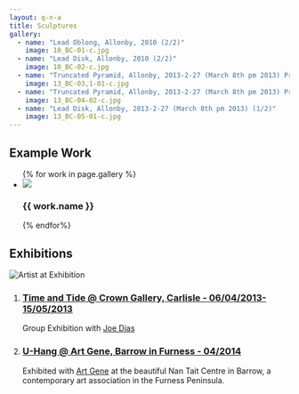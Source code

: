 ```yaml
---
layout: q-n-a
title: Sculptures
gallery: 
  - name: "Lead Oblong, Allonby, 2010 (2/2)"
    image: 10_BC-01-c.jpg
  - name: "Lead Disk, Allonby, 2010 (2/2)"
    image: 10_BC-02-c.jpg
  - name: "Truncated Pyramid, Allonby, 2013-2-27 (March 8th pm 2013) Prototype I (1/1)"
    image: 13_BC-03,1-01-c.jpg
  - name: "Truncated Pyramid, Allonby, 2013-2-27 (March 8th pm 2013) Prototype II (1/1)"
    image: 13_BC-04-02-c.jpg
  - name: "Lead Disk, Allonby, 2013-2-27 (March 8th pm 2013) (1/2)"
    image: 13_BC-05-01-c.jpg
---
```

<section class="section" id="example_work">
<h2 class="title">Example Work</h2>
<ul class="gallery 2x2 columns is-multiline is-vcentered">
{% for work in page.gallery %}
  <li class="column is-half">
    <img src="{{'/assets/images/' | append: work.image | relative_url }}"/>
    <h3>{{ work.name }}</h3>
  </li>
{% endfor%}
</ul>
</section>
<section class="section" id="exhibitions">
<h2 class="title">Exhibitions</h2>

<img src="{{'/assets/images/IMG_1254.jpg' | relative_url }}" alt="Artist at Exhibition"/>

<ol>
  <li>
    <a href="{{'/assets/images/20130405CrownGalleryCarlisle-CumberlandNews-Friday5thApri2003.jpg' | relative_url }}" target="_blank"><h3>Time and Tide @ Crown Gallery, Carlisle - 06/04/2013-15/05/2013 </h3></a>
    <p>
      Group Exhibition with <a href="https://www.diasfineart.co.uk/" target="_blank">Joe Dias</a>
    </p>
  </li>

  <li>
    <a href="{{'/assets/images/posterII.jpg ' | relative_url}}" target="_blank">
      <h3>U-Hang @ Art Gene, Barrow in Furness - 04/2014 </h3>
    </a>
    <p>
      Exhibited with <a href="https://www.art-gene.co.uk/" target="blank">Art Gene</a> at the beautiful Nan Tait Centre in Barrow, a contemporary art association in the Furness Peninsula.
    </p>
  </li>
</ol>
</section>